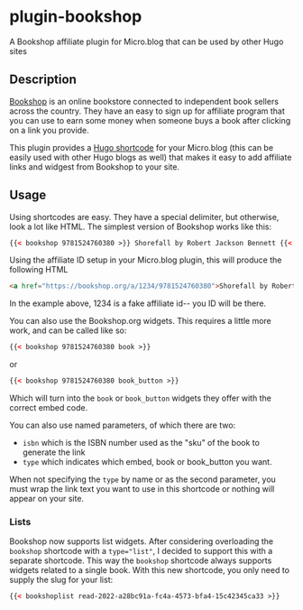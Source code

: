 # plugin-bookshop
A Bookshop affiliate plugin for Micro.blog that can be used by other Hugo sites

## Description
[Bookshop](https://bookshop.org) is an online bookstore connected to independent book sellers across the country. They have an easy to sign up for affiliate program that you can use to earn some money when someone buys a book after clicking on a link you provide.

This plugin provides a [Hugo shortcode](https://gohugo.io/content-management/shortcodes/) for your Micro.blog (this can be easily used with other Hugo blogs as well) that makes it easy to add affiliate links and widgest from Bookshop to your site.

## Usage

Using shortcodes are easy. They have a special delimiter, but otherwise, look a lot like HTML. The simplest version of Bookshop works like this:

```html
{{< bookshop 9781524760380 >}} Shorefall by Robert Jackson Bennett {{< /bookshop >}}
```

Using the affiliate ID setup in your Micro.blog plugin, this will produce the following HTML

```html
<a href="https://bookshop.org/a/1234/9781524760380">Shorefall by Robert Jackson Bennett</a>
```

In the example above, 1234 is a fake affiliate id-- you ID will be there.

You can also use the Bookshop.org widgets. This requires a little more work, and can be called like so:

```html
{{< bookshop 9781524760380 book >}} 
```

or

```html
{{< bookshop 9781524760380 book_button >}} 
```

Which will turn into the `book` or `book_button` widgets they offer with the correct embed code. 

You can also use named parameters, of which there are two:

- `isbn` which is the ISBN number used as the "sku" of the book to generate the link
- `type` which indicates which embed, book or book_button you want.

When not specifying the `type` by name or as the second parameter, you must wrap the link text you want to use in this shortcode or nothing will appear on your site.

### Lists

Bookshop now supports list widgets. After considering overloading the `bookshop` shortcode with a `type="list"`, I decided to support this with a separate shortcode. This way the `bookshop` shortcode always supports widgets related to a single book. With this new shortcode, you only need to supply the slug for your list:

```html
{{< bookshoplist read-2022-a28bc91a-fc4a-4573-bfa4-15c42345ca33 >}}
```
